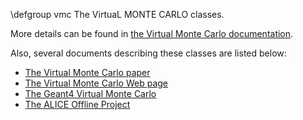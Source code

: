 \defgroup vmc The VirtuaL MONTE CARLO classes.

More details can be found in [the Virtual Monte Carlo documentation](https://root.cern.ch/vmc).

Also, several documents describing these classes are listed below:

  - [The Virtual Monte Carlo paper](http://www.slac.stanford.edu/econf/C0303241/proc/papers/THJT006.PDF)
  - [The Virtual Monte Carlo Web page](http://root.cern.ch/root/vmc/VirtualMC.html)
  - [The Geant4 Virtual Monte Carlo](http://root.cern.ch/root/vmc/Geant4VMC.html)
  - [The ALICE Offline Project](http://aliceinfo.cern.ch/Offline)
